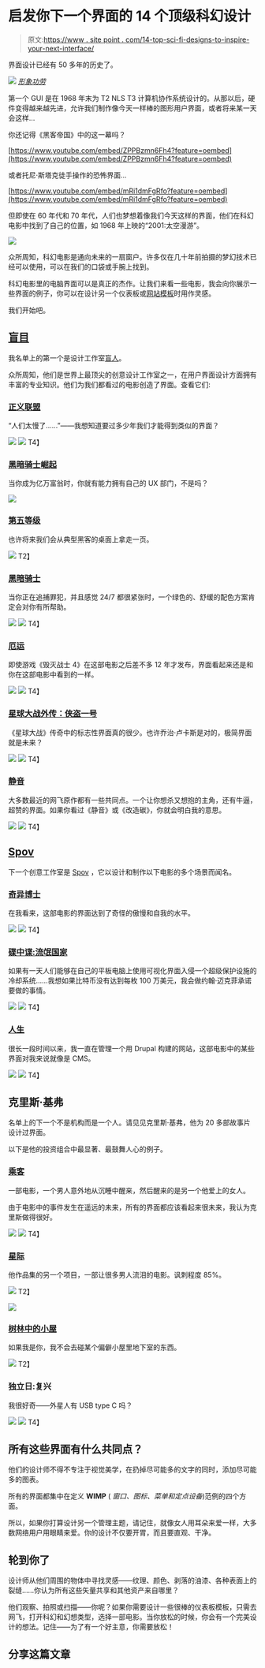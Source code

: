 # 启发你下一个界面的 14 个顶级科幻设计

> 原文:[https://www . site point . com/14-top-sci-fi-designs-to-inspire-your-next-interface/](https://www.sitepoint.com/14-top-sci-fi-designs-to-inspire-your-next-interface/)

界面设计已经有 50 多年的历史了。

![](../Images/2f37053aa9d0d66d16a1c3943e91e056.png)
[*形象功劳*](https://www.artstation.com/artwork/gVEBE)

第一个 GUI 是在 1968 年末为 T2 NLS T3 计算机协作系统设计的。从那以后，硬件变得越来越先进，允许我们制作像今天一样棒的图形用户界面，或者将来某一天会这样…

你还记得《黑客帝国》中的这一幕吗？

[https://www.youtube.com/embed/ZPPBzmn6Fh4?feature=oembed](https://www.youtube.com/embed/ZPPBzmn6Fh4?feature=oembed)

或者托尼·斯塔克徒手操作的恐怖界面…

[https://www.youtube.com/embed/mRi1dmFgRfo?feature=oembed](https://www.youtube.com/embed/mRi1dmFgRfo?feature=oembed)

但即使在 60 年代和 70 年代，人们也梦想着像我们今天这样的界面，他们在科幻电影中找到了自己的位置，如 1968 年上映的“2001:太空漫游”。

![](../Images/87ad85c0c226f738bed76f56538f1b0f.png)

众所周知，科幻电影是通向未来的一扇窗户。许多仅在几十年前拍摄的梦幻技术已经可以使用，可以在我们的口袋或手腕上找到。

科幻电影里的电脑界面可以是真正的杰作。让我们来看一些电影，我会向你展示一些界面的例子，你可以在设计另一个仪表板或[网站模板](https://www.templatemonster.com/website-templates.php?aff=AllaTaff&utm_campaign=blog_site_sitepoint&utm_source=03.21.2018_guestpost&utm_medium=scifi)时用作灵感。

我们开始吧。

## [盲目](http://www.blindltd.com/)

我名单上的第一个是设计工作室[盲人](http://www.blindltd.com/)。

众所周知，他们是世界上最顶尖的创意设计工作室之一，在用户界面设计方面拥有丰富的专业知识。他们为我们都看过的电影创造了界面。查看它们:

### [正义联盟](http://www.blindltd.com/justice-league)

“人们太慢了……”——我想知道要过多少年我们才能得到类似的界面？

![](../Images/a139e8fbcb4785b0c6277e8ccbd35c85.png)
![](../Images/b4dd0a09f9018e6bf1261d08c775d722.png)
T4】

### [黑暗骑士崛起](http://www.blindltd.com/the-dark-knight-rises)

当你成为亿万富翁时，你就有能力拥有自己的 UX 部门，不是吗？

![](../Images/f308ced8c46d5e0b81983a7a8bee61cf.png)

### [第五等级](http://www.blindltd.com/the-fifth-estate)

也许将来我们会从典型黑客的桌面上拿走一页。

![](../Images/816fc570b40fdafd77d41a9636e83a04.png)
T2】

### [黑暗骑士](http://www.blindltd.com/the-dark-knight)

当你正在追捕罪犯，并且感觉 24/7 都很紧张时，一个绿色的、舒缓的配色方案肯定会对你有所帮助。

![](../Images/e99220939bdf5c0b418cd0ab0af971d5.png)
![](../Images/3de522393e4b48643ba7eb79884f24ed.png)
T4】

### [厄运](http://www.blindltd.com/doom)

即使游戏《毁灭战士 4》在这部电影之后差不多 12 年才发布，界面看起来还是和你在这部电影中看到的一样。

![](../Images/b2440d8edf0a21798e43e71422a5237f.png)
![](../Images/6f8f000331e68300e2f616a7c4cf6ef2.png)
T4】

### [星球大战外传：侠盗一号](http://www.blindltd.com/rogue-one)

《星球大战》传奇中的标志性界面真的很少。也许乔治·卢卡斯是对的，极简界面就是未来？

![](../Images/fa8d906a5f02d430ff414f53f43ccf5e.png)
![](../Images/9d41a488553e4299cbe9d4c8faca1d08.png)
T4】

### [静音](http://www.blindltd.com/mute)

大多数最近的网飞原作都有一些共同点。一个让你想杀又想抱的主角，还有牛逼，超赞的界面。如果你看过《静音》或《改造碳》，你就会明白我的意思。

![](../Images/503a9ba38b5bd4b89c425690e3579b76.png)
![](../Images/d938fc1e91e49cee2d098f2a4afdc683.png)
T4】

## [Spov](http://www.spov.tv)

下一个创意工作室是 [Spov](http://www.spov.tv) ，它以设计和制作以下电影的多个场景而闻名。

### [奇异博士](http://www.spov.tv/portfolio/doctor-strange/)

在我看来，这部电影的界面达到了奇怪的傲慢和自我的水平。

![](../Images/fe82e184f717833347efaf4b07f1e49d.png)
![](../Images/ae3e53f2f94b55a457f2ec34b497ebbc.png)
T4】

### [碟中谍:流氓国家](http://www.spov.tv/portfolio/mission-impossible-rogue-nation/)

如果有一天人们能够在自己的平板电脑上使用可视化界面入侵一个超级保护设施的冷却系统……我想如果比特币没有达到每枚 100 万美元，我会做约翰·迈克菲承诺要做的事情。

![](../Images/4a4ae976ec3adfd9d542c49f80e1992a.png)
![](../Images/f89e33a455692ac813229d97397c0725.png)
T4】

### [人生](http://www.spov.tv/portfolio/life/)

很长一段时间以来，我一直在管理一个用 Drupal 构建的网站，这部电影中的某些界面对我来说就像是 CMS。

![](../Images/c7836a6ecc8eaf33291eda69b11426c4.png)
![](../Images/00cba2b3c09bcd2360dacc617f634d73.png)
T4】

## 克里斯·基弗

名单上的下一个不是机构而是一个人。请见见克里斯·基弗，他为 20 多部故事片设计过界面。

以下是他的投资组合中最显著、最鼓舞人心的例子。

### [乘客](http://www.imdb.com/name/nm2750333/?ref_=fn_al_nm_1)

一部电影，一个男人意外地从沉睡中醒来，然后醒来的是另一个他爱上的女人。

由于电影中的事件发生在遥远的未来，所有的界面都应该看起来很未来，我认为克里斯做得很好。

![](../Images/2e1b801ba02ef3ad8e2a30473b2d9f9e.png)
![](../Images/a1fe9aab78c5be4e856c41ed782af198.png)
T4】

### [星际](https://www.chriskieffer.com/fuiinterstellar/)

他作品集的另一个项目，一部让很多男人流泪的电影。讽刺程度 85%。

![](../Images/83fd51dae17cc40e0132a5e09df6084a.png)
T2】

![](../Images/fbc73d32a371e5db546c543f7e98d45e.png)

### [树林中的小屋](https://www.chriskieffer.com/cabin-in-the-woods/)

如果我是你，我不会去碰某个偏僻小屋里地下室的东西。

![](../Images/634ef6f3fd4ccd263a644c6163d0b158.png)
T2】

### 独立日:复兴

我很好奇——外星人有 USB type C 吗？

![](../Images/62458c4cd234f6773bc06bc68e5d32fa.png)
![](../Images/9b2483a90e12ea1c32c523aa85bc9cde.png)
T4】

## 所有这些界面有什么共同点？

他们的设计师不得不专注于视觉美学，在扔掉尽可能多的文字的同时，添加尽可能多的图表。

所有的界面都集中在定义 **WIMP** ( *窗口、图标、菜单和定点设备*)范例的四个方面。

所以，如果你打算设计另一个管理主题，请记住，就像女人用耳朵来爱一样，大多数网络用户用眼睛来爱。你的设计不仅要开胃，而且要直观、干净。

## 轮到你了

设计师从他们周围的物体中寻找灵感——纹理、颜色、剥落的油漆、各种表面上的裂缝……你认为所有这些矢量共享和其他资产来自哪里？

他们观察、拍照或扫描——你呢？如果你需要设计一些很棒的仪表板模板，只需去网飞，打开科幻和幻想类型，选择一部电影。当你放松的时候，你会有一个完美设计的想法。记住——为了有一个好主意，你需要放松！

## 分享这篇文章